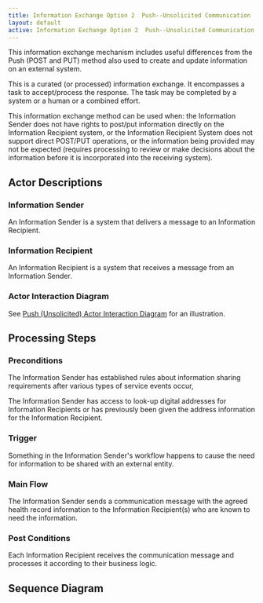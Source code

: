 ```yaml
---
title: Information Exchange Option 2  Push--Unsolicited Communication
layout: default
active: Information Exchange Option 2  Push--Unsolicited Communication
---
```


This information exchange mechanism includes useful differences from the Push (POST and PUT) method also used to create and update information on an external system. 

This is a curated (or processed) information exchange. It encompasses a task to accept/process the response. The task may be completed by a system or a human or a combined effort.

This information exchange method can be used when: the Information Sender does not have rights to post/put information directly on the Information Recipient system, or the Information Recipient System does not support direct POST/PUT operations, or the information being provided may not be expected (requires processing to review or make decisions about the information before it is incorporated into the receiving system). 

## Actor Descriptions
### Information Sender
An Information Sender is a system that delivers a message to an Information Recipient.
### Information Recipient
An Information Recipient is a system that receives a message from an Information Sender.
### Actor Interaction Diagram
See <a href="https://trifolia-fhir.lantanagroup.com/igs/davinci-cdex/Push_(Unsolicited_Communication).html">Push (Unsolicited) Actor Interaction Diagram</a> for an illustration.

## Processing Steps
### Preconditions
The Information Sender has established rules about information sharing requirements after various types of service events occur, 

The Information Sender has access to look-up digital addresses for Information Recipients or has previously been given the address information for the Information Recipient.

### Trigger
Something in the Information Sender's workflow happens to cause the need for information to be shared with an external entity.

### Main Flow
The Information Sender sends a communication message with the agreed health record information to the Information Recipient(s) who are known to need the information.

### Post Conditions
Each Information Recipient receives the communication message and processes it according to their business logic. 

## Sequence Diagram